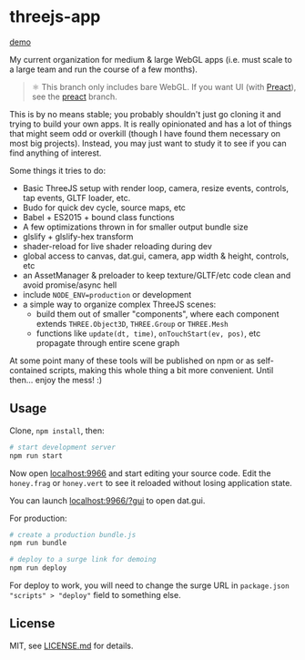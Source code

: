 # threejs-app

[demo](http://test-webgl.surge.sh/?gui)

My current organization for medium & large WebGL apps (i.e. must scale to a large team and run the course of a few months).

> ⚛ This branch only includes bare WebGL. If you want UI (with [Preact](https://github.com/developit/preact)), see the [preact](https://github.com/mattdesl/threejs-app/tree/preact) branch.

This is by no means stable; you probably shouldn't just go cloning it and trying to build your own apps. It is really opinionated and has a lot of things that might seem odd or overkill (though I have found them necessary on most big projects). Instead, you may just want to study it to see if you can find anything of interest.

Some things it tries to do:

- Basic ThreeJS setup with render loop, camera, resize events, controls, tap events, GLTF loader, etc.
- Budo for quick dev cycle, source maps, etc
- Babel + ES2015 + bound class functions
- A few optimizations thrown in for smaller output bundle size
- glslify + glslify-hex transform
- shader-reload for live shader reloading during dev
- global access to canvas, dat.gui, camera, app width & height, controls, etc
- an AssetManager & preloader to keep texture/GLTF/etc code clean and avoid promise/async hell
- include `NODE_ENV=production` or development
- a simple way to organize complex ThreeJS scenes:
  - build them out of smaller "components", where each component extends `THREE.Object3D`, `THREE.Group` or `THREE.Mesh`
  - functions like `update(dt, time)`, `onTouchStart(ev, pos)`, etc propagate through entire scene graph

At some point many of these tools will be published on npm or as self-contained scripts, making this whole thing a bit more convenient. Until then... enjoy the mess! :)

## Usage

Clone, `npm install`, then:

```sh
# start development server
npm run start
```

Now open [localhost:9966](http://localhost:9966/) and start editing your source code. Edit the `honey.frag` or `honey.vert` to see it reloaded without losing application state.

You can launch [localhost:9966/?gui](http://localhost:9966/?gui) to open dat.gui.

For production:

```sh
# create a production bundle.js
npm run bundle

# deploy to a surge link for demoing
npm run deploy
```

For deploy to work, you will need to change the surge URL in `package.json` `"scripts" > "deploy"` field to something else.

## License

MIT, see [LICENSE.md](http://github.com/mattdesl/threejs-app/blob/master/LICENSE.md) for details.

